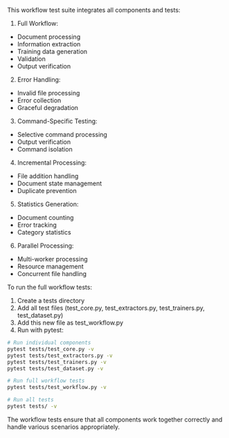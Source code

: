 

This workflow test suite integrates all components and tests:

1. Full Workflow:
- Document processing
- Information extraction
- Training data generation
- Validation
- Output verification

2. Error Handling:
- Invalid file processing
- Error collection
- Graceful degradation

3. Command-Specific Testing:
- Selective command processing
- Output verification
- Command isolation

4. Incremental Processing:
- File addition handling
- Document state management
- Duplicate prevention

5. Statistics Generation:
- Document counting
- Error tracking
- Category statistics

6. Parallel Processing:
- Multi-worker processing
- Resource management
- Concurrent file handling

To run the full workflow tests:

1. Create a tests directory
2. Add all test files (test_core.py, test_extractors.py, test_trainers.py, test_dataset.py)
3. Add this new file as test_workflow.py
4. Run with pytest:

```bash
# Run individual components
pytest tests/test_core.py -v
pytest tests/test_extractors.py -v
pytest tests/test_trainers.py -v
pytest tests/test_dataset.py -v

# Run full workflow tests
pytest tests/test_workflow.py -v

# Run all tests
pytest tests/ -v
```

The workflow tests ensure that all components work together correctly and handle various scenarios appropriately.
